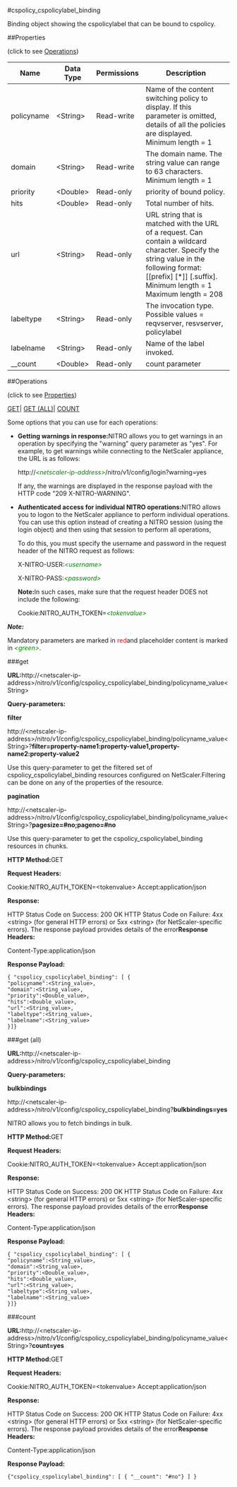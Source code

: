 #cspolicy_cspolicylabel_binding

Binding object showing the cspolicylabel that can be bound to cspolicy.


##Properties 
<span>(click to see [Operations](#opera))</span>


<table><thead><tr><th>Name</th><th>Data Type</th><th>Permissions</th><th>Description</th></tr></thead><tbody><tr><td>policyname</td><td>&lt;String></td><td>Read-write</td><td>Name of the content switching policy to display. If this parameter is omitted, details of all the policies are displayed.<br>Minimum length = 1</td></tr><tr><td>domain</td><td>&lt;String></td><td>Read-write</td><td>The domain name. The string value can range to 63 characters.<br>Minimum length = 1</td></tr><tr><td>priority</td><td>&lt;Double></td><td>Read-only</td><td>priority of bound policy.</td></tr><tr><td>hits</td><td>&lt;Double></td><td>Read-only</td><td>Total number of hits.</td></tr><tr><td>url</td><td>&lt;String></td><td>Read-only</td><td>URL string that is matched with the URL of a request. Can contain a wildcard character. Specify the string value in the following format: [[prefix] [*]] [.suffix].<br>Minimum length = 1<br>Maximum length = 208</td></tr><tr><td>labeltype</td><td>&lt;String></td><td>Read-only</td><td>The invocation type.<br>Possible values = reqvserver, resvserver, policylabel</td></tr><tr><td>labelname</td><td>&lt;String></td><td>Read-only</td><td>Name of the label invoked.</td></tr><tr><td>__count</td><td>&lt;Double></td><td>Read-only</td><td>count parameter</td></tr></tbody></table>
##Operations 
<span>(click to see [Properties](#prope))</span>


[GET]()| [GET (ALL)](#ge)| [COUNT](#)


Some options that you can use for each operations:
<ul><li><p><b>Getting warnings in response:</b>NITRO allows you to get warnings in an operation by specifying the "warning" query parameter as "yes". For example, to get warnings while connecting to the NetScaler appliance, the URL is as follows:</p><p>http://<span style="color:green;font-style:italic;">&lt;netscaler-ip-address&gt;</span>/nitro/v1/config/login?warning=yes</p><p>If any, the warnings are displayed in the response payload with the HTTP code "209 X-NITRO-WARNING".</p></li><li><p><b>Authenticated access for individual NITRO operations:</b>NITRO allows you to logon to the NetScaler appliance to perform individual operations. You can use this option instead of creating a NITRO session (using the login object) and then using that session to perform all operations,</p><p>To do this, you must specify the username and password in the request header of the NITRO request as follows:</p><p>X-NITRO-USER:<span style="color:green;font-style:italic;">&lt;username&gt;</span></p><p>X-NITRO-PASS:<span style="color:green;font-style:italic;">&lt;password&gt;</span></p><p><b>Note:</b>In such cases, make sure that the request header DOES not include the following:</p><p>Cookie:NITRO_AUTH_TOKEN=<span style="color:green;font-style:italic;">&lt;tokenvalue&gt;</span></p></li></ul>



***Note:*** 
Mandatory parameters are marked in <span style="color:#FF0000;">red</span>and placeholder content is marked in <span style="color:green;font-style:italic">&lt;green&gt;</span>.

###get



<b>URL:</b>http://&lt;netscaler-ip-address&gt;/nitro/v1/config/cspolicy_cspolicylabel_binding/policyname_value&lt;String&gt;
<b>Query-parameters:</b>
<b>filter</b>
http://&lt;netscaler-ip-address&gt;/nitro/v1/config/cspolicy_cspolicylabel_binding/policyname_value&lt;String&gt;?<b>filter=property-name1:property-value1,property-name2:property-value2</b>
Use this query-parameter to get the filtered set of cspolicy_cspolicylabel_binding resources configured on NetScaler.Filtering can be done on any of the properties of the resource.


<b>pagination</b>
http://&lt;netscaler-ip-address&gt;/nitro/v1/config/cspolicy_cspolicylabel_binding/policyname_value&lt;String&gt;?<b>pagesize=#no;pageno=#no</b>
Use this query-parameter to get the cspolicy_cspolicylabel_binding resources in chunks.



<b>HTTP Method:</b>GET
<b>Request Headers:</b>

Cookie:NITRO_AUTH_TOKEN=&lt;tokenvalue&gt;Accept:application/json

<b>Response:</b>
HTTP Status Code on Success: 200 OKHTTP Status Code on Failure: 4xx &lt;string&gt; (for general HTTP errors) or 5xx &lt;string&gt; (for NetScaler-specific errors). The response payload provides details of the error<b>Response Headers:</b>

Content-Type:application/json

<b>Response Payload: </b>```{ "cspolicy_cspolicylabel_binding": [ {"policyname":<String_value>,"domain":<String_value>,"priority":<Double_value>,"hits":<Double_value>,"url":<String_value>,"labeltype":<String_value>,"labelname":<String_value>}]}```



###get (all)



<b>URL:</b>http://&lt;netscaler-ip-address&gt;/nitro/v1/config/cspolicy_cspolicylabel_binding
<b>Query-parameters:</b>
<b>bulkbindings</b>
http://&lt;netscaler-ip-address&gt;/nitro/v1/config/cspolicy_cspolicylabel_binding?<b>bulkbindings=yes</b>
NITRO allows you to fetch bindings in bulk.



<b>HTTP Method:</b>GET
<b>Request Headers:</b>

Cookie:NITRO_AUTH_TOKEN=&lt;tokenvalue&gt;Accept:application/json

<b>Response:</b>
HTTP Status Code on Success: 200 OKHTTP Status Code on Failure: 4xx &lt;string&gt; (for general HTTP errors) or 5xx &lt;string&gt; (for NetScaler-specific errors). The response payload provides details of the error<b>Response Headers:</b>

Content-Type:application/json

<b>Response Payload: </b>```{ "cspolicy_cspolicylabel_binding": [ {"policyname":<String_value>,"domain":<String_value>,"priority":<Double_value>,"hits":<Double_value>,"url":<String_value>,"labeltype":<String_value>,"labelname":<String_value>}]}```



###count



<b>URL:</b>http://&lt;netscaler-ip-address&gt;/nitro/v1/config/cspolicy_cspolicylabel_binding/policyname_value&lt;String&gt;?<b>count=yes</b>
<b>HTTP Method:</b>GET
<b>Request Headers:</b>

Cookie:NITRO_AUTH_TOKEN=&lt;tokenvalue&gt;Accept:application/json

<b>Response:</b>
HTTP Status Code on Success: 200 OKHTTP Status Code on Failure: 4xx &lt;string&gt; (for general HTTP errors) or 5xx &lt;string&gt; (for NetScaler-specific errors). The response payload provides details of the error<b>Response Headers:</b>

Content-Type:application/json

<b>Response Payload: </b>```{"cspolicy_cspolicylabel_binding": [ { "__count": "#no"} ] }```



